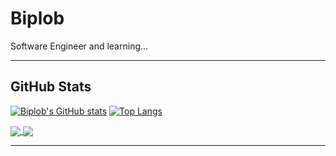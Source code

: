 # Biplob
Software Engineer and learning...
<hr>

## GitHub Stats

[![Biplob's GitHub stats](https://github-readme-stats.vercel.app/api?username=biplobmahadi&include_all_commits=true)](https://github.com/biplobmahadi)
[![Top Langs](https://github-readme-stats.vercel.app/api/top-langs/?username=biplobmahadi&langs_count=8&layout=compact)](https://github.com/biplobmahadi)

<a href="https://github.com/biplobmahadi/react-with-linter-formatter-gitHooks">
  <img align="center" src="https://github-readme-stats.vercel.app/api/pin/?username=biplobmahadi&repo=react-with-linter-formatter-gitHooks" />
</a>
<a href="https://github.com/biplobmahadi/vite-with-necessary-packages">
  <img align="center" src="https://github-readme-stats.vercel.app/api/pin/?username=biplobmahadi&repo=vite-with-necessary-packages" />
</a>

<hr>
